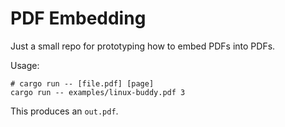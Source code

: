 # PDF Embedding

Just a small repo for prototyping how to embed PDFs into PDFs.

Usage:
```
# cargo run -- [file.pdf] [page]
cargo run -- examples/linux-buddy.pdf 3
```

This produces an `out.pdf`.
